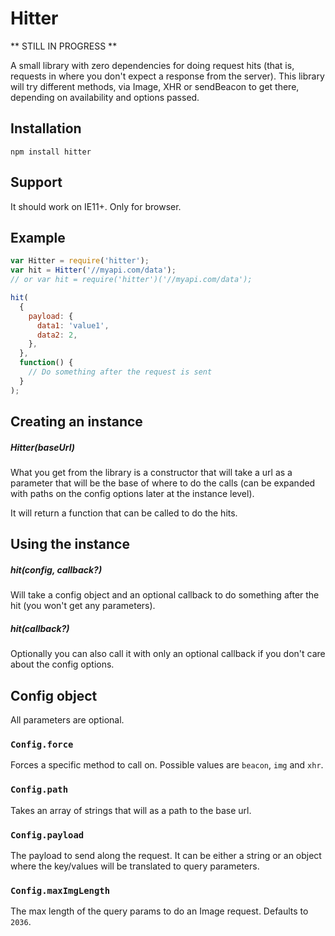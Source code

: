 # Hitter

** STILL IN PROGRESS **

A small library with zero dependencies for doing request hits (that is, requests in where you don't expect a response from the server). This library will try different methods, via Image, XHR or sendBeacon to get there, depending on availability and options passed.

## Installation

```
npm install hitter
```

## Support

It should work on IE11+. Only for browser.

## Example

```js
var Hitter = require('hitter');
var hit = Hitter('//myapi.com/data');
// or var hit = require('hitter')('//myapi.com/data');

hit(
  {
    payload: {
      data1: 'value1',
      data2: 2,
    },
  },
  function() {
    // Do something after the request is sent
  }
);
```

## Creating an instance

##### Hitter(baseUrl)

What you get from the library is a constructor that will take a url as a parameter that will be the base of where to do the calls (can be expanded with paths on the config options later at the instance level).

It will return a function that can be called to do the hits.

## Using the instance

##### hit(config, callback?)

Will take a config object and an optional callback to do something after the hit (you won't get any parameters).

##### hit(callback?)

Optionally you can also call it with only an optional callback if you don't care about the config options.

## Config object

All parameters are optional.

### `Config.force`

Forces a specific method to call on. Possible values are `beacon`, `img` and `xhr`.

### `Config.path`

Takes an array of strings that will as a path to the base url.

### `Config.payload`

The payload to send along the request. It can be either a string or an object where the key/values will be translated to query parameters.

### `Config.maxImgLength`

The max length of the query params to do an Image request. Defaults to `2036`.
